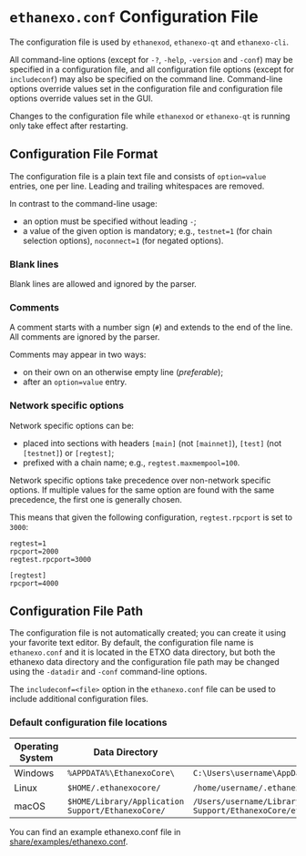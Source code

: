 # `ethanexo.conf` Configuration File

The configuration file is used by `ethanexod`, `ethanexo-qt` and `ethanexo-cli`.

All command-line options (except for `-?`, `-help`, `-version` and `-conf`) may be specified in a configuration file, and all configuration file options (except for `includeconf`) may also be specified on the command line. Command-line options override values set in the configuration file and configuration file options override values set in the GUI.

Changes to the configuration file while `ethanexod` or `ethanexo-qt` is running only take effect after restarting.

## Configuration File Format

The configuration file is a plain text file and consists of `option=value` entries, one per line. Leading and trailing whitespaces are removed.

In contrast to the command-line usage:
- an option must be specified without leading `-`;
- a value of the given option is mandatory; e.g., `testnet=1` (for chain selection options), `noconnect=1` (for negated options).

### Blank lines

Blank lines are allowed and ignored by the parser.

### Comments

A comment starts with a number sign (`#`) and extends to the end of the line. All comments are ignored by the parser.

Comments may appear in two ways:
- on their own on an otherwise empty line (_preferable_);
- after an `option=value` entry.

### Network specific options

Network specific options can be:
- placed into sections with headers `[main]` (not `[mainnet]`), `[test]` (not `[testnet]`) or `[regtest]`;
- prefixed with a chain name; e.g., `regtest.maxmempool=100`.

Network specific options take precedence over non-network specific options.
If multiple values for the same option are found with the same precedence, the
first one is generally chosen.

This means that given the following configuration, `regtest.rpcport` is set to `3000`:

```
regtest=1
rpcport=2000
regtest.rpcport=3000

[regtest]
rpcport=4000
```

## Configuration File Path

The configuration file is not automatically created; you can create it using your favorite text editor. By default, the configuration file name is `ethanexo.conf` and it is located in the ETXO data directory, but both the ethanexo data directory and the configuration file path may be changed using the `-datadir` and `-conf` command-line options.

The `includeconf=<file>` option in the `ethanexo.conf` file can be used to include additional configuration files.

### Default configuration file locations

Operating System | Data Directory | Example Path
-- | -- | --
Windows | `%APPDATA%\EthanexoCore\` | `C:\Users\username\AppData\Roaming\EthanexoCore\ethanexo.conf`
Linux | `$HOME/.ethanexocore/` | `/home/username/.ethanexocore/ethanexo.conf`
macOS | `$HOME/Library/Application Support/EthanexoCore/` | `/Users/username/Library/Application Support/EthanexoCore/ethanexo.conf`

You can find an example ethanexo.conf file in [share/examples/ethanexo.conf](../share/examples/ethanexo.conf).
